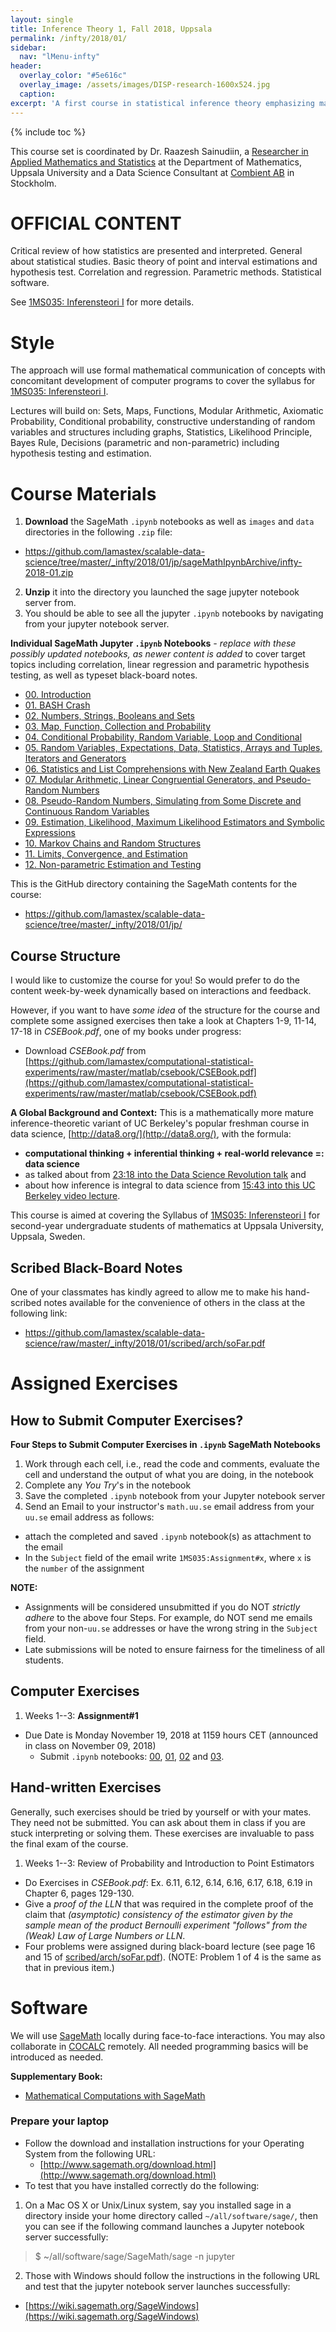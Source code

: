 ```yaml
---
layout: single
title: Inference Theory 1, Fall 2018, Uppsala
permalink: /infty/2018/01/
sidebar:
  nav: "lMenu-infty"
header:
  overlay_color: "#5e616c"
  overlay_image: /assets/images/DISP-research-1600x524.jpg
  caption: 
excerpt: 'A first course in statistical inference theory emphasizing mathematics and data processing from scratch.<br /><br /><br />{::nomarkdown}<iframe style="display: inline-block;" src="https://ghbtns.com/github-btn.html?user=lamastex&repo=scalable-data-science&type=star&count=true&size=large" frameborder="0" scrolling="0" width="160px" height="30px"></iframe> <iframe style="display: inline-block;" src="https://ghbtns.com/github-btn.html?user=lamastex&repo=scalable-data-science&type=fork&count=true&size=large" frameborder="0" scrolling="0" width="158px" height="30px"></iframe>{:/nomarkdown}'
---
```

{% include toc %}

This course set is coordinated by Dr. Raazesh Sainudiin, a [Researcher in Applied Mathematics and Statistics](http://math.uu.se/research/raazesh-sainudiin/) at the Department of Mathematics, Uppsala University and a Data Science Consultant at [Combient AB](https://combient.com/) in Stockholm. 

# OFFICIAL CONTENT

Critical review of how statistics are presented and interpreted. General about statistical studies. Basic theory of point and interval estimations and hypothesis test. Correlation and regression. Parametric methods. Statistical software.

See [1MS035: Inferensteori I](http://www.uu.se/en/admissions/freestanding-courses/course-syllabus/?kpid=27407&kKod=1MS035) for more details.

# Style

The approach will use formal mathematical communication of concepts with concomitant development of computer programs to cover the syllabus for [1MS035: Inferensteori I](http://www.uu.se/en/admissions/freestanding-courses/course-syllabus/?kpid=27407&kKod=1MS035).
 
Lectures will build on: Sets, Maps, Functions, Modular Arithmetic, Axiomatic Probability, Conditional probability, constructive understanding of random variables and structures including graphs, Statistics, Likelihood Principle, Bayes Rule, Decisions (parametric and non-parametric) including hypothesis testing and estimation. 

# Course Materials

1. **Download** the SageMath `.ipynb` notebooks as well as `images` and `data` directories in the following `.zip` file:
  - <a href="https://github.com/lamastex/scalable-data-science/tree/master/_infty/2018/01/jp/sageMathIpynbArchive/infty-2018-01.zip">https://github.com/lamastex/scalable-data-science/tree/master/_infty/2018/01/jp/sageMathIpynbArchive/infty-2018-01.zip</a>
2. **Unzip** it into the directory you launched the sage jupyter notebook server from. 
3. You should be able to see all the jupyter `.ipynb` notebooks by navigating from your jupyter notebook server.

**Individual SageMath Jupyter `.ipynb` Notebooks** *- replace with these possibly updated notebooks, as newer content is added* to cover target topics including correlation, linear regression and parametric hypothesis testing, as well as typeset black-board notes. 

- [00. Introduction](jp/00/)
- [01. BASH Crash](jp/01/)
- [02. Numbers, Strings, Booleans and Sets](jp/02/)
- [03. Map, Function, Collection and Probability](jp/03/)
- [04. Conditional Probability, Random Variable, Loop and Conditional](jp/04/)
- [05. Random Variables, Expectations, Data, Statistics, Arrays and Tuples, Iterators and Generators](jp/05/)
- [06. Statistics and List Comprehensions with New Zealand Earth Quakes](jp/06/)
- [07. Modular Arithmetic, Linear Congruential Generators, and Pseudo-Random Numbers](jp/07/)
- [08. Pseudo-Random Numbers, Simulating from Some Discrete and Continuous Random Variables](jp/08/)
- [09. Estimation, Likelihood, Maximum Likelihood Estimators and Symbolic Expressions](jp/09/)
- [10. Markov Chains and Random Structures](jp/10/)
- [11. Limits, Convergence, and Estimation](jp/11/)
- [12. Non-parametric Estimation and Testing](jp/12/)


This is the GitHub directory containing the SageMath contents for the course:

-  <a href="https://github.com/lamastex/scalable-data-science/tree/master/_infty/2018/01/jp/">https://github.com/lamastex/scalable-data-science/tree/master/_infty/2018/01/jp/</a>

## Course Structure

I would like to customize the course for you! So would prefer to do the content week-by-week dynamically based on interactions and feedback. 

However, if you want to have *some idea* of the structure for the course and complete some assigned exercises then take a look at Chapters 1-9, 11-14, 17-18 in *CSEBook.pdf*, one of my books under progress:

- Download *CSEBook.pdf* from [https://github.com/lamastex/computational-statistical-experiments/raw/master/matlab/csebook/CSEBook.pdf](https://github.com/lamastex/computational-statistical-experiments/raw/master/matlab/csebook/CSEBook.pdf)

**A Global Background and Context:** 
This is a mathematically more mature inference-theoretic variant of UC Berkeley's popular freshman course in data science, [http://data8.org/](http://data8.org/), with the formula:
   - **computational thinking + inferential thinking + real-world relevance  =: data science** 
   - as talked about from [23:18 into the Data Science Revolution talk](https://youtu.be/ggq7HiDO0OU?t=1398) and 
   - about how inference is integral to data science from [15:43 into this UC Berkeley video lecture](https://youtu.be/xcgrnZay9Yc?list=PLFeJ2hV8Fyt7mjvwrDQ2QNYEYdtKSNA0y&t=943).

This course is aimed at covering the Syllabus of [1MS035: Inferensteori I](http://www.uu.se/en/admissions/freestanding-courses/course-syllabus/?kpid=27407&kKod=1MS035) for second-year undergraduate students of mathematics at Uppsala University, Uppsala, Sweden.

## Scribed Black-Board Notes

One of your classmates has kindly agreed to allow me to make his hand-scribed notes available for the convenience of others in the class at the following link:
- <a href="https://github.com/lamastex/scalable-data-science/raw/master/_infty/2018/01/scribed/arch/soFar.pdf">https://github.com/lamastex/scalable-data-science/raw/master/_infty/2018/01/scribed/arch/soFar.pdf</a> 


# Assigned Exercises

## How to Submit Computer Exercises?

**Four Steps to Submit Computer Exercises in `.ipynb` SageMath Notebooks**

1. Work through each cell, i.e., read the code and comments, evaluate the cell and understand the output of what you are doing, in the notebook 
2. Complete any *You Try*'s in the notebook
3. Save the completed `.ipynb` notebook from your Jupyter notebook server
4. Send an Email to your instructor's `math.uu.se` email address from your `uu.se` email address as follows:
  - attach the completed and saved `.ipynb` notebook(s) as attachment to the email
  - In the `Subject` field of the email write `1MS035:Assignment#x`, where `x` is the `number` of the assignment

**NOTE:** 
- Assignments will be considered unsubmitted if you do NOT *strictly adhere* to the above four Steps.
For example, do NOT send me emails from your non-`uu.se` addresses or have the wrong string in the `Subject` field.
- Late submissions will be noted to ensure fairness for the timeliness of all students.

## Computer Exercises

1. Weeks 1--3: **Assignment#1**
  - Due Date is Monday November 19, 2018 at 1159 hours CET (announced in class on November 09, 2018)
    - Submit `.ipynb` notebooks: [00](jp/00/), [01](jp/01/), [02](jp/02/) and [03](jp/03/).

## Hand-written Exercises

Generally, such exercises should be tried by yourself or with your mates. They need not be submitted. You can ask about them in class if you are stuck interpreting or solving them. These exercises are invaluable to pass the final exam of the course.

1. Weeks 1--3: Review of Probability and Introduction to Point Estimators
  - Do Exercises in *CSEBook.pdf*: Ex. 6.11, 6.12, 6.14, 6.16, 6.17, 6.18, 6.19  in Chapter 6, pages 129-130. 
  - Give a *proof of the LLN* that was required in the complete proof of the claim that *(asymptotic) consistency of the estimator given by the sample mean of the product Bernoulli experiment "follows" from the (Weak) Law of Large Numbers or LLN*.
  - Four problems were assigned during black-board lecture (see page 16 and 15 of <a href="https://github.com/lamastex/scalable-data-science/raw/master/_infty/2018/01/scribed/arch/soFar.pdf">scribed/arch/soFar.pdf</a>). (NOTE: Problem 1 of 4 is the same as that in previous item.)

# Software

We will use [SageMath](http://www.sagemath.org/) locally during face-to-face interactions. You may also collaborate in [COCALC](https://cocalc.com/) remotely. All needed programming basics will be introduced as needed.

**Supplementary Book:**  
  * [Mathematical Computations with SageMath](http://lamastex.org/preprints/compSageMathZimmerman120517.pdf)

### Prepare your laptop 

- Follow the download and installation instructions for your Operating System from the following URL:
  - [http://www.sagemath.org/download.html](http://www.sagemath.org/download.html)
- To test that you have installed correctly do the following:

1. On a Mac OS X or Unix/Linux system, say you installed sage in a directory inside your home directory called `~/all/software/sage/`, then you can see if the following command launches a Jupyter notebook server successfully:

> $ ~/all/software/sage/SageMath/sage -n jupyter

2. Those with Windows should follow the instructions in the following URL and test that the jupyter notebook server launches successfully:
  - [https://wiki.sagemath.org/SageWindows](https://wiki.sagemath.org/SageWindows)


